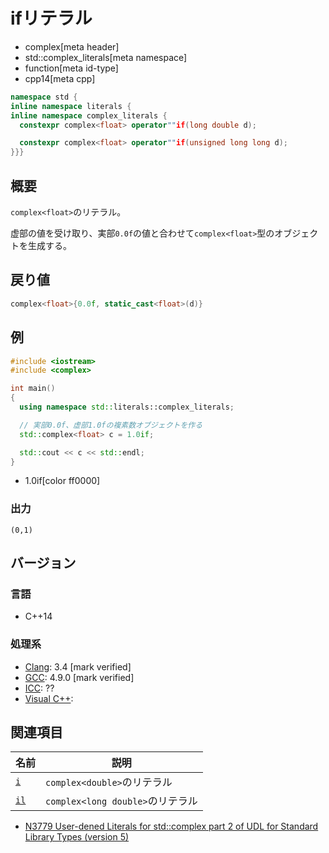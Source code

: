 # ifリテラル
* complex[meta header]
* std::complex_literals[meta namespace]
* function[meta id-type]
* cpp14[meta cpp]

```cpp
namespace std {
inline namespace literals {
inline namespace complex_literals {
  constexpr complex<float> operator""if(long double d);

  constexpr complex<float> operator""if(unsigned long long d);
}}}
```

## 概要
`complex<float>`のリテラル。

虚部の値を受け取り、実部`0.0f`の値と合わせて`complex<float>`型のオブジェクトを生成する。


## 戻り値
```cpp
complex<float>{0.0f, static_cast<float>(d)}
```


## 例
```cpp example
#include <iostream>
#include <complex>

int main()
{
  using namespace std::literals::complex_literals;

  // 実部0.0f、虚部1.0fの複素数オブジェクトを作る
  std::complex<float> c = 1.0if;

  std::cout << c << std::endl;
}
```
* 1.0if[color ff0000]

### 出力
```
(0,1)
```

## バージョン
### 言語
- C++14

### 処理系
- [Clang](/implementation.md#clang): 3.4 [mark verified]
- [GCC](/implementation.md#gcc): 4.9.0 [mark verified]
- [ICC](/implementation.md#icc): ??
- [Visual C++](/implementation.md#visual_cpp): 

## 関連項目

| 名前               | 説明                             |
|--------------------|----------------------------------|
| [`i`](op_i.md)   | `complex<double>`のリテラル       |
| [`il`](op_il.md) | `complex<long double>`のリテラル |

- [N3779 User-dened Literals for std::complex part 2 of UDL for Standard Library Types (version 5)](https://isocpp.org/files/papers/N3779.pdf)
